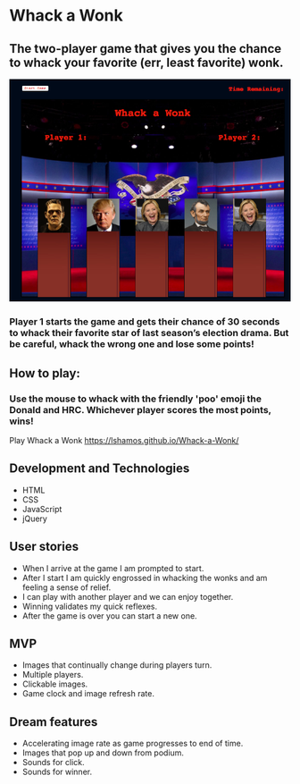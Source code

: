 # Whack a Wonk

## The two-player game that gives you the chance to whack your favorite (err, least favorite) wonk.

<!-- <img src="Images/ScreenGrab.png"> -->
![image](Images/ScreenGrab.png)

### Player 1 starts the game and gets their chance of 30 seconds to whack their favorite star of last season’s election drama. But be careful, whack the wrong one and lose some points!

## How to play:

### Use the mouse to whack with the friendly 'poo' emoji the Donald and HRC. Whichever player scores the most points, wins!

Play Whack a Wonk https://lshamos.github.io/Whack-a-Wonk/

## Development and Technologies

- HTML
- CSS
- JavaScript
- jQuery

## User stories

-  When I arrive at the game I am prompted to start.
-  After I start I am quickly engrossed in whacking the wonks and am feeling a sense of relief.
-  I can play with another player and we can enjoy together.
-  Winning validates my quick reflexes.
-  After the game is over you can start a new one.

## MVP

-  Images that continually change during players turn.  
-  Multiple players.
-  Clickable images.
-  Game clock and image refresh rate.

## Dream features

-  Accelerating image rate as game progresses to end of time.
-  Images that pop up and down from podium.
-  Sounds for click.
-  Sounds for winner.
